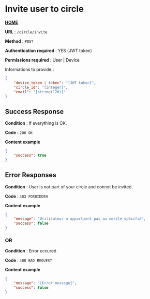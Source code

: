 # Invite user to circle
**[HOME](../README.md)**

**URL** : `/circle/invite`

**Method** : `POST`

**Authentication required** : YES (JWT token)

**Permissions required** : User | Device


Informations to provide :

```json
{
    "device_token | token": "[JWT token]",
    "circle_id": "[integer]",
    "email": "[string(120)]"
}
```

## Success Response

**Condition** : If everything is OK.

**Code** : `200 OK`

**Content example**

```json
{
    "success": true
}
```

## Error Responses

**Condition** : User is not part of your circle and connot be invited.

**Code** : `403 FORBIDDEN`

**Content example**

```json
{
    "message": "Utilisateur n'appartient pas au cercle spécifié",
    "success": false
}
```

### OR

**Condition** : Error occured.

**Code** : `400 BAD REQUEST`

**Content example**

```json
{
    "message": "[Error message]",
    "success": false
}
```
